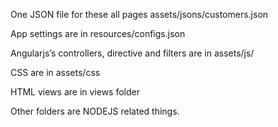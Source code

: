 
One JSON file for these all pages assets/jsons/customers.json

App settings are in resources/configs.json

Angularjs’s controllers, directive and filters are in assets/js/

CSS are in assets/css

HTML views are in views folder

Other folders are NODEJS related things.

